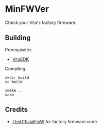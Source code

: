 # MinFWVer
Check your Vita's factory firmware.

## Building

Prerequisites:
- [VitaSDK](https://vitasdk.org/)

Compiling:
```
mkdir build
cd build

cmake ..
make
```

## Credits
- [TheOfficialFloW](https://github.com/TheOfficialFloW) for factory firmware code.

